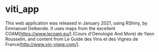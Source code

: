 # viti_app

This web application was released in January 2021, using RShiny, by Emmanuel Delbende.
It uses maps from the excellent COAM[https://www.lecoam.eu/] (Cours d'Oenologie And More) de Yann Rousselin, and content from Le Guide des Vins et des Vignes de France[http://www.vin-vigne.com/].
